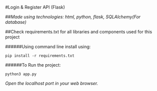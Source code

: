 #Login & Register API (Flask)

##*Made using technologies: html, python, flask, SQLAlchemy(For database)*

##Check requirements.txt for all libraries and components used for this project 

######Using command line install using:
```
pip install -r requirements.txt
```

######To Run the project:
```
python3 app.py
```

*Open the localhost port in your web browser.*
